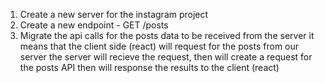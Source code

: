 1) Create a new server for the instagram project
2) Create a new endpoint - GET /posts
3) Migrate the api calls for the posts data to be received from the server
it means that the client side (react) will request for the posts from our server
the server will recieve the request, then will create a request for the posts API
then will response the results to the client (react)
